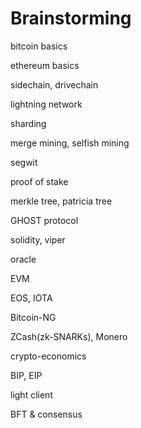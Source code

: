 # Brainstorming

bitcoin basics

ethereum basics

sidechain, drivechain

lightning network

sharding

merge mining, selfish mining

segwit

proof of stake

merkle tree, patricia tree

GHOST protocol

solidity, viper

oracle

EVM

EOS, IOTA

Bitcoin-NG

ZCash\(zk-SNARKs\), Monero

crypto-economics

BIP, EIP

light client

BFT & consensus

